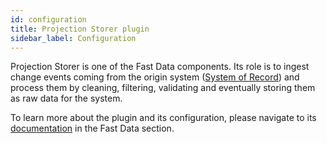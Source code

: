 ```yaml
---
id: configuration
title: Projection Storer plugin
sidebar_label: Configuration
---
```




Projection Storer is one of the Fast Data components. Its role is to ingest change events coming from the
origin system ([System of Record](/products/fast_data/concepts/the_basics.md#system-of-records-sor)) and process them by cleaning, filtering, validating and eventually storing them as raw data for the system.

To learn more about the plugin and its configuration, please navigate to its [documentation](/products/fast_data/projection_storer.md) in the Fast Data section.
